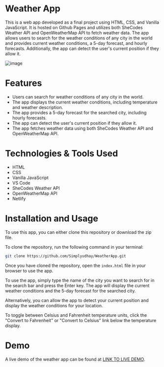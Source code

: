 # Weather App
This is a web app developed as a final project using HTML, CSS, and Vanilla JavaScript. It is hosted on Github Pages and utilizes both SheCodes Weather API and OpenWeatherMap API to fetch weather data. The app allows users to search for the weather conditions of any city in the world and provides current weather conditions, a 5-day forecast, and hourly forecasts. Additionally, the app can detect the user's current position if they allow it.

![image](https://github.com/Simplyudhay/WeatherApp/assets/87219598/0d5c1d09-3a4e-4c9a-988a-6638a481f8c7)


# Features
- Users can search for weather conditions of any city in the world.
- The app displays the current weather conditions, including temperature and weather description.
- The app provides a 5-day forecast for the searched city, including hourly forecasts.
- The app can detect the user's current position if they allow it.
- The app fetches weather data using both SheCodes Weather API and OpenWeatherMap API.

# Technologies & Tools Used
- HTML
- CSS
- Vanilla JavaScript
- VS Code
- SheCodes Weather API
- OpenWeatherMap API
- Netlify

# Installation and Usage
To use this app, you can either clone this repository or download the zip file.

To clone the repository, run the following command in your terminal:
```bash
git clone https://github.com/Simplyudhay/WeatherApp.git
```

Once you have cloned the repository, open the `index.html` file in your browser to use the app.

To use the app, simply type the name of the city you want to search for in the search bar and press the Enter key. The app will display the current weather conditions and the 5-day forecast for the searched city.

Alternatively, you can allow the app to detect your current position and display the weather conditions for your location.

To toggle between Celsius and Fahrenheit temperature units, click the "Convert to Fahrenheit" or "Convert to Celsius" link below the temperature display.

# Demo
A live demo of the weather app can be found at [LINK TO LIVE DEMO](https://simplyudhay.github.io/WeatherApp).
